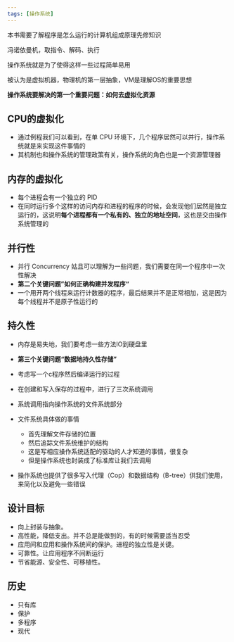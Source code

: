 ```yaml
---
tags: [操作系统]
---
```






本书需要了解程序是怎么运行的计算机组成原理先修知识

冯诺依曼机，取指令、解码、执行

操作系统就是为了使得这样一些过程简单易用

被认为是虚拟机器，物理机的第一层抽象，VM是理解OS的重要思想

**操作系统要解决的第一个重要问题：如何去虚拟化资源**





## CPU的虚拟化

- 通过例程我们可以看到，在单 CPU 环境下，几个程序居然可以并行，操作系统就是来实现这件事情的
- 其机制也和操作系统的管理政策有关，操作系统的角色也是一个资源管理器



## 内存的虚拟化

- 每个进程会有一个独立的 PID
- 在同时运行多个这样的访问内存和进程的程序的时候，会发现他们居然是独立运行的，这说明**每个进程都有一个私有的、独立的地址空间**，这也是交由操作系统管理的 



## 并行性

- 并行 Concurrency 姑且可以理解为一些问题，我们需要在同一个程序中一次性解决
- **第二个关键问题”如何正确构建并发程序“**
- 一个用开两个线程来运行计数器的程序，最后结果并不是正常相加，这是因为每个线程并不是原子性运行的



## 持久性

- 内存是易失地，我们要考虑一些方法IO到硬盘里

- **第三个关键问题“数据地持久性存储”**
- 考虑写一个c程序然后编译运行的过程
- 在创建和写入保存的过程中，进行了三次系统调用
- 系统调用指向操作系统的文件系统部分
- 文件系统具体做的事情
  - 首先理解文件存储的位置
  - 然后追踪文件系统维护的结构
  - 这是写相应操作系统适配的驱动的人才知道的事情，很复杂
  - 但是操作系统也封装成了标准库让我们去调用
- 操作系统也提供了很多写入代理（Cop）和数据结构（B-tree）供我们使用，来简化以及避免一些错误





 ## 设计目标

- 向上封装与抽象。
- 高性能，降低支出。并不总是能做到的，有的时候需要适当忍受
- 应用间和应用和操作系统间的保护。进程的独立性是关键。
- 可靠性。让应用程序不间断运行
- 节省能源、安全性、可移植性。





## 历史

- 只有库
- 保护
- 多程序
- 现代
